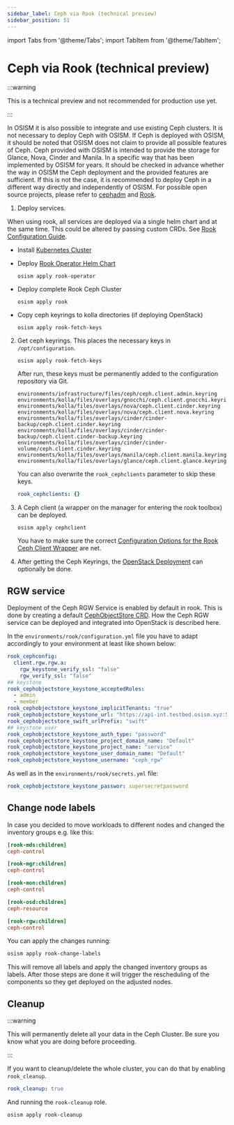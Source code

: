 ```yaml
---
sidebar_label: Ceph via Rook (technical preview)
sidebar_position: 51
---
```


import Tabs from '@theme/Tabs';
import TabItem from '@theme/TabItem';

# Ceph via Rook (technical preview)

:::warning

This is a technical preview and not recommended for production use yet.

:::

In OSISM it is also possible to integrate and use existing Ceph clusters. It
is not necessary to deploy Ceph with OSISM. If Ceph is deployed with OSISM, it
should be noted that OSISM does not claim to provide all possible features of Ceph.
Ceph provided with OSISM is intended to provide the storage for Glance, Nova, Cinder
and Manila. In a specific way that has been implemented by OSISM for years. It
should be checked in advance whether the way in OSISM the Ceph deployment and the
provided features are sufficient. If this is not the case, it is recommended to
deploy Ceph in a different way directly and independently of OSISM. For possible
open source projects, please refer to
[cephadm](https://docs.ceph.com/en/latest/cephadm/index.html) and
[Rook](https://rook.io).

1. Deploy services.

When using rook, all services are deployed via a single helm chart and at the same time. This could be altered by passing custom CRDs. See [Rook Configuration Guide](../../configuration-guide/rook).


   * Install [Kubernetes Cluster](../../deploy-guide/services/kubernetes.md)

   * Deploy [Rook Operator Helm Chart](https://rook.io/docs/rook/latest/Helm-Charts/operator-chart/)

     ```
     osism apply rook-operator
     ```

   * Deploy complete Rook Ceph Cluster

     ```
     osism apply rook
     ```

   * Copy ceph keyrings to kolla directories (if deploying OpenStack)

     ```
     osism apply rook-fetch-keys
     ```


2. Get ceph keyrings. This places the necessary keys in `/opt/configuration`.

   ```
   osism apply rook-fetch-keys
   ```

   After run, these keys must be permanently added to the configuration repository
   via Git.

   ```
   environments/infrastructure/files/ceph/ceph.client.admin.keyring
   environments/kolla/files/overlays/gnocchi/ceph.client.gnocchi.keyring
   environments/kolla/files/overlays/nova/ceph.client.cinder.keyring
   environments/kolla/files/overlays/nova/ceph.client.nova.keyring
   environments/kolla/files/overlays/cinder/cinder-backup/ceph.client.cinder.keyring
   environments/kolla/files/overlays/cinder/cinder-backup/ceph.client.cinder-backup.keyring
   environments/kolla/files/overlays/cinder/cinder-volume/ceph.client.cinder.keyring
   environments/kolla/files/overlays/manila/ceph.client.manila.keyring
   environments/kolla/files/overlays/glance/ceph.client.glance.keyring
   ```

   You can also overwrite the `rook_cephclients` parameter to skip
   these keys.

   ```yaml title="environments/rook/configuration.yml"
   rook_cephclients: {}
   ```

3. A Ceph client (a wrapper on the manager for entering the rook toolbox) can be deployed.

   ```
   osism apply cephclient
   ```

   You have to make sure the correct [Configuration Options for the Rook Ceph Client Wrapper](../../configuration-guide/rook.md#client) are net.

4. After getting the Ceph Keyrings, the [OpenStack Deployment](../../deploy-guide/services/openstack.md) can optionally be done.

## RGW service

Deployment of the Ceph RGW Service is enabled by default in rook. This is done by creating a default [CephObjectStore CRD](https://rook.io/docs/rook/latest-release/CRDs/Object-Storage/ceph-object-store-crd/). How the Ceph RGW service can be deployed and integrated into OpenStack is described here.

In the `environments/rook/configuration.yml` file you have to adapt accordingly to your environment at least like shown below:

```yaml title="environments/rook/configuration.yml"
rook_cephconfig:
  client.rgw.rgw.a:
    rgw_keystone_verify_ssl: "false"
    rgw_verify_ssl: "false"
## keystone
rook_cephobjectstore_keystone_acceptedRoles:
  - admin
  - member
rook_cephobjectstore_keystone_implicitTenants: "true"
rook_cephobjectstore_keystone_url: "https://api-int.testbed.osism.xyz:5000"
rook_cephobjectstore_swift_urlPrefix: "swift"
## keystone user
rook_cephobjectstore_keystone_auth_type: "password"
rook_cephobjectstore_keystone_project_domain_name: "Default"
rook_cephobjectstore_keystone_project_name: "service"
rook_cephobjectstore_keystone_user_domain_name: "Default"
rook_cephobjectstore_keystone_username: "ceph_rgw"
````
As well as in the `environments/rook/secrets.yml` file:

```yaml title="environments/rook/secrets.yml"
rook_cephobjectstore_keystone_passwor: supersecretpassword
````

## Change node labels

In case you decided to move workloads to different nodes and changed the inventory groups e.g. like this:

  ```ini title="inventory/20-roles"
  [rook-mds:children]
  ceph-control

  [rook-mgr:children]
  ceph-control

  [rook-mon:children]
  ceph-control

  [rook-osd:children]
  ceph-resource

  [rook-rgw:children]
  ceph-control
  ```

You can apply the changes running:

  ```bash
  osism apply rook-change-labels
  ```

This will remove all labels and apply the changed inventory groups as labels. After those steps are done it will trigger the rescheduling of the components so they get deployed on the adjusted nodes.

## Cleanup

:::warning

This will permanently delete all your data in the Ceph Cluster. Be sure you know what you are doing before proceeding.

:::

If you want to cleanup/delete the whole cluster, you can do that by enabling `rook_cleanup`.


   ```yaml title="environments/rook/configuration.yml"
   rook_cleanup: true
   ```

And running the `rook-cleanup` role.

  ```
  osism apply rook-cleanup
  ```
